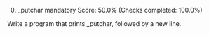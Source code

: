 
0. _putchar
mandatory
Score: 50.0% (Checks completed: 100.0%)

Write a program that prints _putchar, followed by a new line.
